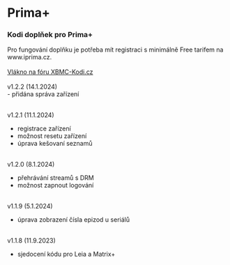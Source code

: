 <h1>Prima+</h1>
<p>
<h3>Kodi doplňek pro Prima+</h3>
<p>
Pro fungování doplňku je potřeba mít registraci s minimálně Free tarifem na www.iprima.cz.<br><br>
<a href="https://www.xbmc-kodi.cz/prima-+">Vlákno na fóru XBMC-Kodi.cz</a><br><br>
v1.2.2 (14.1.2024)<br>
- přidána správa zařízení<br><br>

v1.2.1 (11.1.2024)<br>
- registrace zařízení<br>
- možnost resetu zařízení<br>
- úprava kešovaní seznamů<br><br>

v1.2.0 (8.1.2024)<br>
- přehrávání streamů s DRM<br>
- možnost zapnout logování<br><br>

v1.1.9 (5.1.2024)<br>
- úprava zobrazení čísla epizod u seriálů<br><br>

v1.1.8 (11.9.2023)<br>
- sjedocení kódu pro Leia a Matrix+<br><br>
</p>
